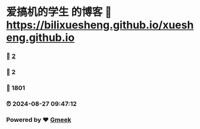 # 爱搞机的学生 的博客 :link: https://bilixuesheng.github.io/xuesheng.github.io 
### :page_facing_up: [2](https://bilixuesheng.github.io/xuesheng.github.io/tag.html) 
### :speech_balloon: 2 
### :hibiscus: 1801 
### :alarm_clock: 2024-08-27 09:47:12 
### Powered by :heart: [Gmeek](https://github.com/Meekdai/Gmeek)
